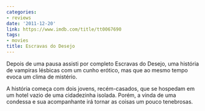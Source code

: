 ```yaml
---
categories:
- reviews
date: '2011-12-20'
link: https://www.imdb.com/title/tt0067690
tags:
- movies
title: Escravas do Desejo
---
```


Depois de uma pausa assisti por completo Escravas do Desejo, uma história de vampiras lésbicas com um cunho erótico, mas que ao mesmo tempo evoca um clima de mistério.

A história começa com dois jovens, recém-casados, que se hospedam em um hotel vazio de uma cidadezinha isolada. Porém, a vinda de uma condessa e sua acompanhante irá tornar as coisas um pouco tenebrosas.
